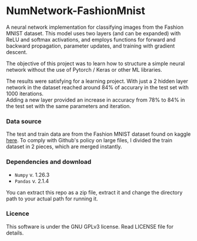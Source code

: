 # NumNetwork-FashionMnist

A neural network implementation for classifying images from the Fashion MNIST dataset.
This model uses two layers (and can be expanded) with ReLU and softmax activations, and employs functions for forward and backward propagation, parameter updates, and training with gradient descent.

The objective of this project was to learn how to structure a simple neural network without the use of Pytorch / Keras or other ML libraries. 

The results were satisfying for a learning project. With just a 2 hidden layer network in the dataset reached around 84% of accurary in the test set with 1000 iterations.  
Adding a new layer provided an increase in accuracy from 78% to 84% in the test set with the same parameters and iteration. 


### Data source
The test and train data are from the Fashion MNIST dataset found on kaggle [here](https://www.kaggle.com/datasets/zalando-research/fashionmnist). 
To comply with Github's policy on large files, I divided the train dataset in 2 pieces, which are merged instantly.


### Dependencies and download


- `Numpy` v. 1.26.3
- `Pandas` v. 2.1.4


You can extract this repo as a zip file, extract it and change the directory path to your actual path for running it.

### Licence
This software is under the GNU GPLv3 license. Read LICENSE file for details. 
